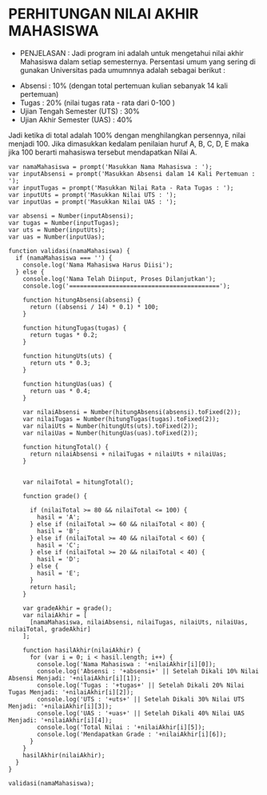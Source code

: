 # PERHITUNGAN NILAI AKHIR MAHASISWA

* PENJELASAN :
Jadi program ini adalah untuk mengetahui nilai akhir Mahasiswa dalam setiap semesternya.
Persentasi umum yang sering di gunakan Universitas pada umumnnya adalah sebagai berikut :
- Absensi : 10% (dengan total pertemuan kulian sebanyak 14 kali pertemuan)
- Tugas : 20% (nilai tugas rata - rata dari 0-100 )
- Ujian Tengah Semester (UTS) : 30%
- Ujian Akhir Semester (UAS) : 40%

Jadi ketika di total adalah 100% dengan menghilangkan persennya, nilai menjadi 100. Jika dimasukkan kedalam penilaian huruf A, B, C, D, E maka jika 100 berarti mahasiswa tersebut mendapatkan Nilai A.

```
var namaMahasiswa = prompt('Masukkan Nama Mahasiswa : ');
var inputAbsensi = prompt('Masukkan Absensi dalam 14 Kali Pertemuan : ');
var inputTugas = prompt('Masukkan Nilai Rata - Rata Tugas : ');
var inputUts = prompt('Masukkan Nilai UTS : ');
var inputUas = prompt('Masukkan Nilai UAS : ');

var absensi = Number(inputAbsensi);
var tugas = Number(inputTugas);
var uts = Number(inputUts);
var uas = Number(inputUas);

function validasi(namaMahasiswa) {
  if (namaMahasiswa === '') {
    console.log('Nama Mahasiswa Harus Diisi');
  } else {
    console.log('Nama Telah Diinput, Proses Dilanjutkan');
    console.log('==========================================');

    function hitungAbsensi(absensi) {
      return ((absensi / 14) * 0.1) * 100;
    }

    function hitungTugas(tugas) {
      return tugas * 0.2;
    }

    function hitungUts(uts) {
      return uts * 0.3;
    }

    function hitungUas(uas) {
      return uas * 0.4;
    }

    var nilaiAbsensi = Number(hitungAbsensi(absensi).toFixed(2));
    var nilaiTugas = Number(hitungTugas(tugas).toFixed(2));
    var nilaiUts = Number(hitungUts(uts).toFixed(2));
    var nilaiUas = Number(hitungUas(uas).toFixed(2));

    function hitungTotal() {
      return nilaiAbsensi + nilaiTugas + nilaiUts + nilaiUas;
    }


    var nilaiTotal = hitungTotal();

    function grade() {

      if (nilaiTotal >= 80 && nilaiTotal <= 100) {
        hasil = 'A';
      } else if (nilaiTotal >= 60 && nilaiTotal < 80) {
        hasil = 'B';
      } else if (nilaiTotal >= 40 && nilaiTotal < 60) {
        hasil = 'C';
      } else if (nilaiTotal >= 20 && nilaiTotal < 40) {
        hasil = 'D';
      } else {
        hasil = 'E';
      }
      return hasil;
    }

    var gradeAkhir = grade();
    var nilaiAkhir = [
      [namaMahasiswa, nilaiAbsensi, nilaiTugas, nilaiUts, nilaiUas, nilaiTotal, gradeAkhir]
    ];

    function hasilAkhir(nilaiAkhir) {
      for (var i = 0; i < hasil.length; i++) {
        console.log('Nama Mahasiswa : '+nilaiAkhir[i][0]);
        console.log('Absensi : '+absensi+' || Setelah Dikali 10% Nilai Absensi Menjadi: '+nilaiAkhir[i][1]);
        console.log('Tugas : '+tugas+' || Setelah Dikali 20% Nilai Tugas Menjadi: '+nilaiAkhir[i][2]);
        console.log('UTS : '+uts+' || Setelah Dikali 30% Nilai UTS Menjadi: '+nilaiAkhir[i][3]);
        console.log('UAS : '+uas+' || Setelah Dikali 40% Nilai UAS Menjadi: '+nilaiAkhir[i][4]);
        console.log('Total Nilai : '+nilaiAkhir[i][5]);
        console.log('Mendapatkan Grade : '+nilaiAkhir[i][6]);
      }
    }
    hasilAkhir(nilaiAkhir);
  }
}

validasi(namaMahasiswa);

```
